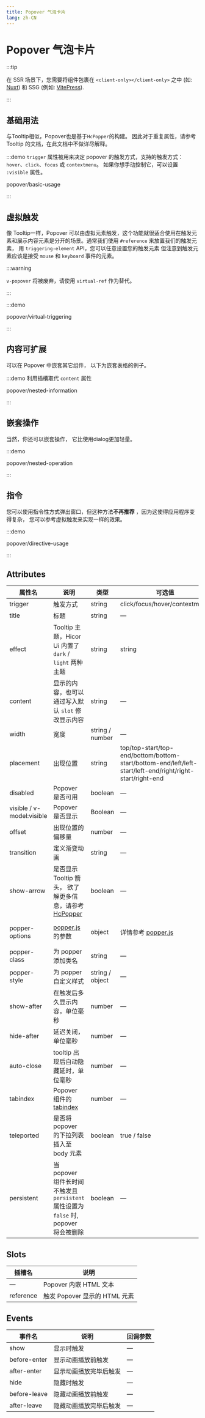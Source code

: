 ```yaml
---
title: Popover 气泡卡片
lang: zh-CN
---
```


# Popover 气泡卡片

:::tip

在 SSR 场景下，您需要将组件包裹在 `<client-only></client-only>` 之中 (如: [Nuxt](https://nuxt.com/v3)) 和 SSG (例如: [VitePress](https://vitepress.vuejs.org/)).

:::

## 基础用法

与Tooltip相似，Popover也是基于`HcPopper`的构建。 因此对于重复属性，请参考 Tooltip 的文档，在此文档中不做详尽解释。

:::demo `trigger` 属性被用来决定 popover 的触发方式，支持的触发方式： `hover`、`click`、`focus` 或 `contextmenu`。 如果你想手动控制它，可以设置 `:visible` 属性。

popover/basic-usage

:::

## 虚拟触发

像 Tooltip一样，Popover 可以由虚拟元素触发，这个功能就很适合使用在触发元素和展示内容元素是分开的场景。通常我们使用 `#reference` 来放置我们的触发元素， 用 `triggering-element` API，您可以任意设置您的触发元素 但注意到触发元素应该是接受 `mouse` 和 `keyboard` 事件的元素。

:::warning

`v-popover` 将被废弃，请使用 `virtual-ref` 作为替代。

:::

:::demo

popover/virtual-triggering

:::

## 内容可扩展

可以在 Popover 中嵌套其它组件， 以下为嵌套表格的例子。

:::demo 利用插槽取代 `content` 属性

popover/nested-information

:::

## 嵌套操作

当然，你还可以嵌套操作， 它比使用dialog更加轻量。

:::demo

popover/nested-operation

:::

## 指令

您可以使用指令性方式弹出窗口，但这种方法**不再推荐** ，因为这使得应用程序变得复杂， 您可以参考虚拟触发来实现一样的效果。

:::demo

popover/directive-usage

:::

## Attributes

| 属性名                       | 说明                                                                                                                        | 类型              | 可选值                                                                                                       | 默认值                                                                        |
| ------------------------- | ------------------------------------------------------------------------------------------------------------------------- | --------------- | --------------------------------------------------------------------------------------------------------- | -------------------------------------------------------------------------- |
| trigger                   | 触发方式                                                                                                                      | string          | click/focus/hover/contextmenu                                                                             | hover                                                                      |
| title                     | 标题                                                                                                                        | string          | —                                                                                                         | —                                                                          |
| effect                    | Tooltip 主题，Hicor Ui 内置了 `dark` / `light` 两种主题                                                                         | string          | string                                                                                                    | light                                                                      |
| content                   | 显示的内容，也可以通过写入默认 `slot` 修改显示内容                                                                                             | string          | —                                                                                                         | —                                                                          |
| width                     | 宽度                                                                                                                        | string / number | —                                                                                                         | 最小宽度 150px                                                                 |
| placement                 | 出现位置                                                                                                                      | string          | top/top-start/top-end/bottom/bottom-start/bottom-end/left/left-start/left-end/right/right-start/right-end | bottom                                                                     |
| disabled                  | Popover 是否可用                                                                                                              | boolean         | —                                                                                                         | false                                                                      |
| visible / v-model:visible | Popover 是否显示                                                                                                              | Boolean         | —                                                                                                         | false                                                                      |
| offset                    | 出现位置的偏移量                                                                                                                  | number          | —                                                                                                         | 0                                                                          |
| transition                | 定义渐变动画                                                                                                                    | string          | —                                                                                                         | hc-fade-in-linear                                                          |
| show-arrow                | 是否显示 Tooltip 箭头， 欲了解更多信息，请参考 [HcPopper](https://github.com/hicor-ui/hicor-ui/tree/dev/packages/components/popper) | boolean         | —                                                                                                         | true                                                                       |
| popper-options            | [popper.js](https://popper.js.org/docs/v2/) 的参数                                                                           | object          | 详情参考 [popper.js](https://popper.js.org/docs/v2/)                                                          | `{modifiers: [{name: 'computeStyles',options: {gpuAcceleration: false}}]}` |
| popper-class              | 为 popper 添加类名                                                                                                             | string          | —                                                                                                         | —                                                                          |
| popper-style              | 为 popper 自定义样式                                                                                                            | string / object | —                                                                                                         | —                                                                          |
| show-after                | 在触发后多久显示内容，单位毫秒                                                                                                           | number          | —                                                                                                         | 0                                                                          |
| hide-after                | 延迟关闭，单位毫秒                                                                                                                 | number          | —                                                                                                         | 200                                                                        |
| auto-close                | tooltip 出现后自动隐藏延时，单位毫秒                                                                                                    | number          | —                                                                                                         | 0                                                                          |
| tabindex                  | Popover 组件的 [tabindex](https://developer.mozilla.org/zh-CN/docs/Web/HTML/Global_attributes/tabindex)                      | number          | —                                                                                                         | —                                                                          |
| teleported                | 是否将 popover 的下拉列表插入至 body 元素                                                                                              | boolean         | true / false                                                                                              | true                                                                       |
| persistent                | 当 popover 组件长时间不触发且 `persistent` 属性设置为 `false` 时, popover 将会被删除                                                           | boolean         | —                                                                                                         | true                                                                       |

## Slots

| 插槽名       | 说明                     |
| --------- | ---------------------- |
| —         | Popover 内嵌 HTML 文本     |
| reference | 触发 Popover 显示的 HTML 元素 |

## Events

| 事件名          | 说明          | 回调参数 |
| ------------ | ----------- | ---- |
| show         | 显示时触发       | —    |
| before-enter | 显示动画播放前触发   | —    |
| after-enter  | 显示动画播放完毕后触发 | —    |
| hide         | 隐藏时触发       | —    |
| before-leave | 隐藏动画播放前触发   | —    |
| after-leave  | 隐藏动画播放完毕后触发 | —    |
